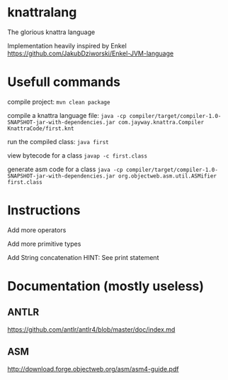 # knattralang
The glorious knattra language

Implementation heavily inspired by Enkel 
https://github.com/JakubDziworski/Enkel-JVM-language


# Usefull commands

compile project:
```mvn clean package```

compile a knattra language file:
```java -cp compiler/target/compiler-1.0-SNAPSHOT-jar-with-dependencies.jar com.jayway.knattra.Compiler KnattraCode/first.knt```


run the compiled class: ```java first```

view bytecode for a class ```javap -c first.class```


generate asm code for a class
```java -cp compiler/target/compiler-1.0-SNAPSHOT-jar-with-dependencies.jar org.objectweb.asm.util.ASMifier first.class```



#   Instructions
Add more operators

Add more primitive types

Add String concatenation HINT: See print statement






# Documentation (mostly useless)

## ANTLR
https://github.com/antlr/antlr4/blob/master/doc/index.md

## ASM
http://download.forge.objectweb.org/asm/asm4-guide.pdf